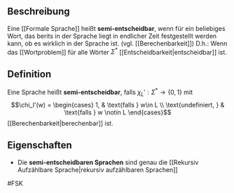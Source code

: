 ## Beschreibung
Eine [[Formale Sprache]] heißt **semi-entscheidbar**, wenn für ein beliebiges Wort, das berits in der Sprache liegt in endlicher Zeit festgestellt werden kann, ob es wirklich in der Sprache ist. (vgl. [[Berechenbarkeit]])
D.h.: Wenn das [[Wortproblem]] für alle Wörter $\Sigma^*$ [[Entscheidbarkeit|entscheidbar]] ist.


## Definition
Eine Sprache heißt **semi-entscheidbar**, falls $\chi_L': \Sigma^* \to \{0,1\}$ mit 
$$\chi_l'(w) = \begin{cases} 1, & \text{falls } w\in L \\ \text{undefiniert, } & \text{falls } w \notin L \end{cases}$$ [[Berechenbarkeit|berechenbar]] ist.

## Eigenschaften
- Die **semi-entscheidbaren Sprachen** sind genau die [[Rekursiv Aufzählbare Sprache|rekursiv aufzählbaren Sprachen]]


#FSK 
